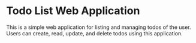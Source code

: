 # Todo List Web Application

This is a simple web application for listing and managing todos of the user. Users can create, read, update, and delete todos using this application.
